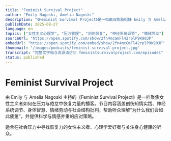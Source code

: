 ```yaml
---
title: "Feminist Survival Project"
author: "Emily Nagoski, Amelia Nagoski"
description: "《Feminist Survival Project》是一档由双胞胎姐妹 Emily 与 Amelia Nagoski 主持的播客，专为那些在女性主义实践中感到筋疲力尽、仍不断自我怀疑的人而设。两位主持人也是畅销书《Burnout: The Secret to Unlocking the Stress Cycle》的作者，节目围绕压力循环、神经系统调节、创伤恢复与情绪劳动展开，结合心理学研究与个人经验，帮助听众在父权制社会中找到生存之道。节目风格温暖、坦率且富有洞察力，深受女性主义社群欢迎，评分高达 4.9（217 条评论）。"
publishDate: 2025-08-27
language: en
topics: ["女性主义心理学", "压力管理", "创伤恢复", "神经系统调节", "情绪劳动"]
sourceUrl: "https://open.spotify.com/show/2fn4mcGmFl42rplP9K903P"
embedUrl: "https://open.spotify.com/embed/show/2fn4mcGmFl42rplP9K903P"
thumbnail: "/images/podcasts/feminist-survival-project.jpg"
transcript: "完整文字稿与资源请访问 feministsurvivalproject.com/episodes"
status: published
---
```


# Feminist Survival Project

由 Emily 与 Amelia Nagoski 主持的《Feminist Survival Project》是一档聚焦女性主义者如何在压力与倦怠中恢复力量的播客。节目内容涵盖创伤知情实践、神经系统调节、身体智慧、情绪劳动与社会结构批判，帮助听众理解“为什么我们会如此疲惫”，并提供科学与情感并重的应对策略。

适合在社会压力中寻找恢复力的女性主义者、心理学爱好者与关注身心健康的听众。
